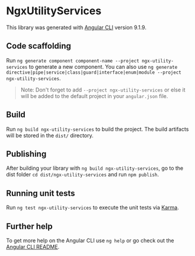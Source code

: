 # NgxUtilityServices

This library was generated with [Angular CLI](https://github.com/angular/angular-cli) version 9.1.9.

## Code scaffolding

Run `ng generate component component-name --project ngx-utility-services` to generate a new component. You can also use `ng generate directive|pipe|service|class|guard|interface|enum|module --project ngx-utility-services`.
> Note: Don't forget to add `--project ngx-utility-services` or else it will be added to the default project in your `angular.json` file. 

## Build

Run `ng build ngx-utility-services` to build the project. The build artifacts will be stored in the `dist/` directory.

## Publishing

After building your library with `ng build ngx-utility-services`, go to the dist folder `cd dist/ngx-utility-services` and run `npm publish`.

## Running unit tests

Run `ng test ngx-utility-services` to execute the unit tests via [Karma](https://karma-runner.github.io).

## Further help

To get more help on the Angular CLI use `ng help` or go check out the [Angular CLI README](https://github.com/angular/angular-cli/blob/master/README.md).
